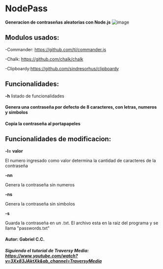 # NodePass
**Generacion de contraseñas aleatorias con Node.js**
![image](https://user-images.githubusercontent.com/63132435/125217399-e8954300-e296-11eb-8393-c34757d874aa.png)


## Modulos usados:

-Commander: https://github.com/tj/commander.js

-Chalk: https://github.com/chalk/chalk

-Clipboardy:https://github.com/sindresorhus/clipboardy

## Funcionalidades:

**-h** listado de funcionalidades

#### Genera una contraseña por defecto de 8 caracteres, con letras, numeros y simbolos

#### Copia la contraseña al portapapeles

## Funcionalidades de modificacion:

**-l= valor** 

El numero ingresado como valor determina la cantidad de caracteres de la contraseña

**-nn** 

Genera la contraseña sin numeros

**-ns** 

Genera la contraseña sin simbolos

**-s** 

Guarda la contraseña en un .txt. El archivo esta en la raiz del programa y se llama "passwords.txt"

#### **Autor: Gabriel C.C.** 

##### **Siguiendo el tutorial de Traversy Media:** https://www.youtube.com/watch?v=3Xx83JAktXk&ab_channel=TraversyMedia
